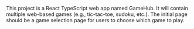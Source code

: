 <!-- Use this file to provide workspace-specific custom instructions to Copilot. For more details, visit https://code.visualstudio.com/docs/copilot/copilot-customization#_use-a-githubcopilotinstructionsmd-file -->

This project is a React TypeScript web app named GameHub. It will contain multiple web-based games (e.g., tic-tac-toe, sudoku, etc.). The initial page should be a game selection page for users to choose which game to play.
